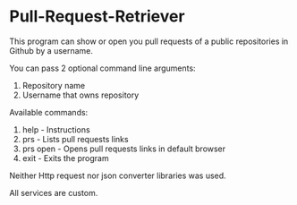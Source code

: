 # Pull-Request-Retriever
This program can show or open you pull requests of a 
public repositories in Github by a username.

You can pass 2 optional command line arguments:
1. Repository name
2. Username that owns repository

Available commands: 
1. help - Instructions
2. prs - Lists pull requests links
3. prs open - Opens pull requests links in default browser
4. exit - Exits the program

Neither Http request nor json converter libraries was used.

All services are custom.
